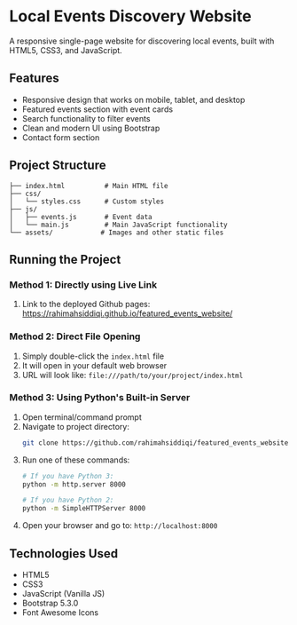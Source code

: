 # Local Events Discovery Website

A responsive single-page website for discovering local events, built with HTML5, CSS3, and JavaScript.

## Features

- Responsive design that works on mobile, tablet, and desktop
- Featured events section with event cards
- Search functionality to filter events
- Clean and modern UI using Bootstrap
- Contact form section

## Project Structure

```
├── index.html          # Main HTML file
├── css/
│   └── styles.css      # Custom styles
├── js/
│   ├── events.js       # Event data
│   └── main.js         # Main JavaScript functionality
└── assets/            # Images and other static files
```

## Running the Project

### Method 1: Directly using Live Link
1. Link to the deployed Github pages: https://rahimahsiddiqi.github.io/featured_events_website/
   
### Method 2: Direct File Opening
1. Simply double-click the `index.html` file
2. It will open in your default web browser
3. URL will look like: `file:///path/to/your/project/index.html`

### Method 3: Using Python's Built-in Server
1. Open terminal/command prompt
2. Navigate to project directory:
   ```bash
   git clone https://github.com/rahimahsiddiqi/featured_events_website
   ```
4. Run one of these commands:
   ```bash
   # If you have Python 3:
   python -m http.server 8000

   # If you have Python 2:
   python -m SimpleHTTPServer 8000
   ```
5. Open your browser and go to: `http://localhost:8000`


## Technologies Used

- HTML5
- CSS3
- JavaScript (Vanilla JS)
- Bootstrap 5.3.0
- Font Awesome Icons

